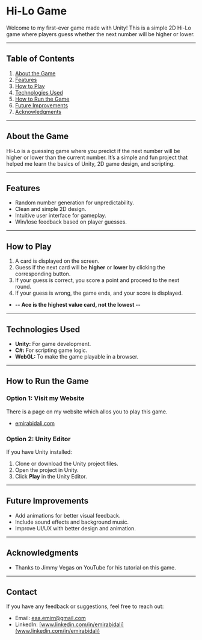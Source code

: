 # Hi-Lo Game
Welcome to my first-ever game made with Unity! This is a simple 2D Hi-Lo game where players guess whether the next number will be higher or lower.

---

## Table of Contents
1. [About the Game](#about-the-game)
2. [Features](#features)
3. [How to Play](#how-to-play)
4. [Technologies Used](#technologies-used)
5. [How to Run the Game](#how-to-run-the-game)
6. [Future Improvements](#future-improvements)
7. [Acknowledgments](#acknowledgments)

---

## About the Game
Hi-Lo is a guessing game where you predict if the next number will be higher or lower than the current number. It’s a simple and fun project that helped me learn the basics of Unity, 2D game design, and scripting.

---

## Features
- Random number generation for unpredictability.
- Clean and simple 2D design.
- Intuitive user interface for gameplay.
- Win/lose feedback based on player guesses.

---

## How to Play
1. A card is displayed on the screen.
2. Guess if the next card will be **higher** or **lower** by clicking the corresponding button.
3. If your guess is correct, you score a point and proceed to the next round.
4. If your guess is wrong, the game ends, and your score is displayed.
- **-- Ace is the highest value card, not the lowest --**
---

## Technologies Used
- **Unity:** For game development.
- **C#:** For scripting game logic.
- **WebGL:** To make the game playable in a browser.

---

## How to Run the Game

### Option 1: Visit my Website
There is a page on my website which allos you to play this game.
- [emirabidali.com](emirabidali.com)

### Option 2: Unity Editor
If you have Unity installed:
1. Clone or download the Unity project files.
2. Open the project in Unity.
3. Click **Play** in the Unity Editor.

---

## Future Improvements
- Add animations for better visual feedback.
- Include sound effects and background music.
- Improve UI/UX with better design and animation.

---

## Acknowledgments
- Thanks to Jimmy Vegas on YouTube for his tutorial on this game.

---

## Contact
If you have any feedback or suggestions, feel free to reach out:
- Email: [eaa.emirr@gmail.com](mailto:eaa.emirr@gmail.com)
- LinkedIn: [www.linkedin.com/in/emirabidali](www.linkedin.com/in/emirabidali)
